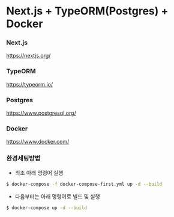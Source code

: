 # Next.js + TypeORM(Postgres) + Docker
### Next.js
https://nextjs.org/
### TypeORM
https://typeorm.io/
### Postgres
https://www.postgresql.org/
### Docker
https://www.docker.com/
### 환경세팅방법
- 최초 아래 명령어 실행
```bash
$ docker-compose -f docker-compose-first.yml up -d --build
```
- 다음부터는 아래 명령어로 빌드 및 실행
```bash
$ docker-compose up -d --build
```